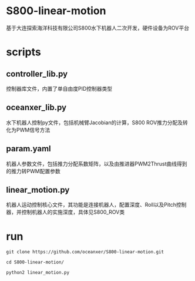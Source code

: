 # S800-linear-motion
基于大连探索海洋科技有限公司S800水下机器人二次开发，硬件设备为ROV平台
# scripts
## controller_lib.py
控制器库文件，内置了单自由度PID控制器类型
## oceanxer_lib.py
水下机器人控制py文件，包括机械臂Jacobian的计算，S800 ROV推力分配及转化为PWM信号方法
## param.yaml
机器人参数文件，包括推力分配系数矩阵，以及由推进器PWM2Thrust曲线得到的推力转PWM配置参数
## linear_motion.py
机器人运动控制核心文件，其功能是连接机器人，配置深度、Roll以及Pitch控制器，并控制机器人的实施深度，具体见S800_ROV类
# run

`git clone https://github.com/oceanxer/S800-linear-motion.git`

`cd S800-linear-motion/`

`python2 linear_motion.py`